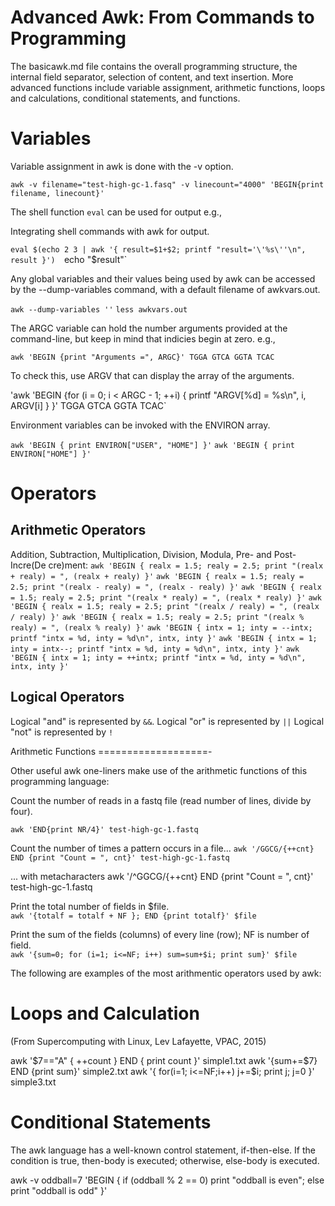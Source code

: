 Advanced Awk: From Commands to Programming
==========================================

The basicawk.md file contains the overall programming structure, the internal field separator, selection of content, and text insertion. More advanced functions include variable assignment, arithmetic functions, loops and calculations, conditional statements, and functions.

Variables
=========

Variable assignment in awk is done with the -v option.

`awk -v filename="test-high-gc-1.fasq" -v linecount="4000" 'BEGIN{print filename, linecount}'`

The shell function `eval` can be used for output e.g.,

Integrating shell commands with awk for output.

`eval $(echo 2 3 | awk '{ result=$1+$2; printf "result='\'%s\''\n", result }') 
`echo "$result"`

Any global variables and their values being used by awk can be accessed by the --dump-variables command, with a default filename of awkvars.out.

`awk --dump-variables ''`
`less awkvars.out`

The ARGC variable can hold the number arguments provided at the command-line, but keep in mind that indicies begin at zero. e.g.,

`awk 'BEGIN {print "Arguments =", ARGC}' TGGA GTCA GGTA TCAC`

To check this, use ARGV that can display the array of the arguments.

'awk 'BEGIN {for (i = 0; i < ARGC - 1; ++i) { printf "ARGV[%d] = %s\n", i, ARGV[i]  } }' TGGA GTCA GGTA TCAC`

Environment variables can be invoked with the ENVIRON array.

`awk 'BEGIN { print ENVIRON["USER", "HOME"] }'`
`awk 'BEGIN { print ENVIRON["HOME"] }'`

Operators
=========

Arithmetic Operators
--------------------

Addition, Subtraction, Multiplication, Division, Modula, Pre- and Post- Incre(De
cre)ment:
`awk 'BEGIN { realx = 1.5; realy = 2.5; print "(realx + realy) = ", (realx + realy) }'`
`awk 'BEGIN { realx = 1.5; realy = 2.5; print "(realx - realy) = ", (realx - realy) }'`
`awk 'BEGIN { realx = 1.5; realy = 2.5; print "(realx * realy) = ", (realx * realy) }'`
`awk 'BEGIN { realx = 1.5; realy = 2.5; print "(realx / realy) = ", (realx / realy) }'`
`awk 'BEGIN { realx = 1.5; realy = 2.5; print "(realx % realy) = ", (realx % realy) }'`
`awk 'BEGIN { intx = 1; inty = --intx; printf "intx = %d, inty = %d\n", intx, inty }'`
`awk 'BEGIN { intx = 1; inty = intx--; printf "intx = %d, inty = %d\n", intx, inty }'`
`awk 'BEGIN { intx = 1; inty = ++intx; printf "intx = %d, inty = %d\n", intx, inty }'`

Logical Operators
-----------------

Logical "and" is represented by `&&`.
Logical "or" is represented by `||`
Logical "not" is represented by `!`



Arithmetic Functions
===================-

Other useful awk one-liners make use of the arithmetic functions of this programming language:

Count the number of reads in a fastq file (read number of lines, divide by four).

`awk 'END{print NR/4}' test-high-gc-1.fastq`

Count the number of times a pattern occurs in a file...
`awk '/GGCG/{++cnt} END {print "Count = ", cnt}' test-high-gc-1.fastq`

... with metacharacters
awk '/^GGCG/{++cnt} END {print "Count = ", cnt}' test-high-gc-1.fastq

Print the total number of fields in $file.    
`awk '{totalf = totalf + NF }; END {print totalf}' $file`

Print the sum of the fields (columns) of every line (row); NF is number of field.    
`awk '{sum=0; for (i=1; i<=NF; i++) sum=sum+$i; print sum}' $file`	

The following are examples of the most arithmentic operators used by awk:

Loops and Calculation
=====================

(From Supercomputing with Linux, Lev Lafayette, VPAC, 2015)

awk '$7=="A" { ++count } END { print count }' simple1.txt
awk '{sum+=$7} END {print sum}' simple2.txt
awk '{ for(i=1; i<=NF;i++) j+=$i; print j; j=0 }' simple3.txt

Conditional Statements
======================

The awk language has a well-known control statement, if-then-else. If the condition is true, then-body is executed; otherwise, else-body is executed.

awk -v oddball=7 'BEGIN { if (oddball % 2 == 0) print "oddball is even"; else  print "oddball is odd" }'



